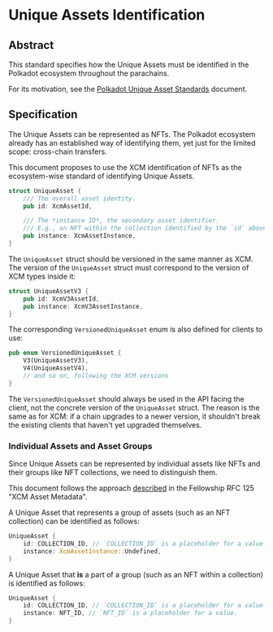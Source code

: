# Unique Assets Identification

## Abstract

This standard specifies how the Unique Assets must be identified in the Polkadot ecosystem throughout the parachains.

For its motivation, see the [Polkadot Unique Asset Standards](../README.md) document.

## Specification

The Unique Assets can be represented as NFTs. The Polkadot ecosystem already has an established way of identifying them, yet just for the limited scope: cross-chain transfers.

This document proposes to use the XCM identification of NFTs as the ecosystem-wise standard of identifying Unique Assets.

```rust
struct UniqueAsset {
    /// The overall asset identity.
    pub id: XcmAssetId,

    /// The *instance ID*, the secondary asset identifier.
    /// E.g., an NFT within the collection identified by the `id` above.
    pub instance: XcmAssetInstance,
}
```

The `UniqueAsset` struct should be versioned in the same manner as XCM. The version of the `UniqueAsset` struct must correspond to the version of XCM types inside it:
```rust
struct UniqueAssetV3 {
    pub id: XcmV3AssetId,
    pub instance: XcmV3AssetInstance,
}
```

The corresponding `VersionedUniqueAsset` enum is also defined for clients to use:
```rust
pub enum VersionedUniqueAsset {
    V3(UniqueAssetV3),
    V4(UniqueAssetV4),
    // and so on, following the XCM versions
}
```

The `VersionedUniqueAsset` should always be used in the API facing the client, not the concrete version of the `UniqueAsset` struct.
The reason is the same as for XCM: if a chain upgrades to a newer version, it shouldn't break the existing clients that haven't yet upgraded themselves.

### Individual Assets and Asset Groups

Since Unique Assets can be represented by individual assets like NFTs and their groups like NFT collections, we need to distinguish them.

This document follows the approach [described](https://polkadot-fellows.github.io/RFCs/approved/0125-xcm-asset-metadata.html#repurposing-assetinstanceundefined) in the Fellowship RFC 125 "XCM Asset Metadata".

A Unique Asset that represents a group of assets (such as an NFT collection) can be identified as follows:
```rust
UniqueAsset {
    id: COLLECTION_ID, // `COLLECTION_ID` is a placeholder for a value.
    instance: XcmAssetInstance::Undefined,
}
```

A Unique Asset that **is** a part of a group (such as an NFT within a collection) is identified as follows:
```rust
UniqueAsset {
    id: COLLECTION_ID, // `COLLECTION_ID` is a placeholder for a value.
    instance: NFT_ID, // `NFT_ID` is a placeholder for a value.
}
```

